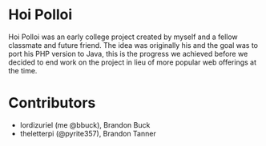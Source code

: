 # Hoi Polloi

Hoi Polloi was an early college project created by myself and a fellow classmate and future friend. The idea was 
originally his and the goal was to port his PHP version to Java, this is the progress we achieved before we decided to
end work on the project in lieu of more popular web offerings at the time.

# Contributors

 - lordizuriel (me @bbuck), Brandon Buck 
 - theletterpi (@pyrite357), Brandon Tanner
